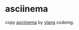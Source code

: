 # asciinema

copy [asciinema](https://github.com/asciinema/asciinema) by [vlang](https://github.com/vlang/v) codeing.

